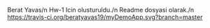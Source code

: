 Berat Yavas/n
Hw-1 Icin olusturuldu./n
Readme dosyasi olarak./n
https://travis-ci.org/beratyavas19/myDemoApp.svg?branch=master